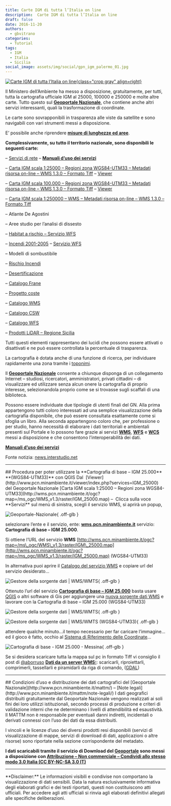 ```yaml
---
title: Carte IGM di tutta l’Italia on line
description:  Carte IGM di tutta l’Italia on line
draft: false
date: 2016-11-20
authors:
  - gbvitrano
categories:
  - Tutorial
tags:
  - IGM
  - Italia
  - Sicilia
social_image: assets/img/social/gpn_igm_palermo_01.jpg
--- 
```

<style>.md-typeset code { background-color: #fff0;} 
 </style>
[![Carte IGM di tutta l’Italia on line](gpn_igm_palermo_01.webp "Visualizzatore - consultare le mappe disponibili presso il Ministero dell’Ambiente e della Tutela del Territorio e del Mare" ){class="crop gray" align=right}](index.md) 

Il Ministero dell’Ambiente ha messo a disposizione, gratuitamente, per tutti, tutta la cartografia ufficiale IGM al 25000, 100000 e 250000 e molte altre carte. Tutto questo sul **[Geoportale Nazionale](http://www.pcn.minambiente.it/)**, che contiene anche altri servizi interessanti, quali la trasformazione di coordinate.

Le carte sono sovrapponibili in trasparenza alle viste da satellite e sono navigabili con vari strumenti messi a disposizione.

E’ possibile anche riprendere **[misure di lunghezze ed aree](http://www.pcn.minambiente.it/viewer/)**.<!-- more --> 

**Complessivamente, su tutto il territorio nazionale, sono disponibili le seguenti carte:**

– [Servizi di rete](http://www.pcn.minambiente.it/mattm/servizi-ogc/) – **[Manuali d’uso dei servizi](http://www.pcn.minambiente.it/mattm/servizi-manuali/)**

– [Carta IGM scala 1:25000 – Regioni zona WGS84-UTM33 – Metadati risorsa on-line – WMS 1.3.0 – Formato Tiff](http://wms.pcn.minambiente.it/ogc?map=/ms_ogc/WMS_v1.3/raster/IGM_25000.map) – [Viewer](http://www.pcn.minambiente.it/viewer/index.php?services=IGM_25000)

– [Carta IGM scala 100.000 – Regioni zona WGS84-UTM33 – Metadati risorsa on-line – WMS 1.3.0 – Formato Tiff](http://wms.pcn.minambiente.it/ogc?map=/ms_ogc/WMS_v1.3/raster/IGM_25000.map) – [Viewer](http://www.pcn.minambiente.it/viewer/index.php?services=IGM_100000)

– [Carta IGM scala 1:250000 – WMS – Metadati risorsa on-line – WMS 1.3.0 – Formato Tiff](http://wms.pcn.minambiente.it/ogc?map=/ms_ogc/WMS_v1.3/raster/IGM_250000.map)

– Atlante De Agostini

– Aree studio per l’analisi di dissesto

– [Habitat a rischio – Servizio WFS](http://wms.pcn.minambiente.it/ogc?map=/ms_ogc/wfs/Progetto_Antincendi_Boschivi.map&Service=WFS)

– [Incendi 2001-2005](http://www.pcn.minambiente.it/mattm/progetto-incendi/) – [Servizio WFS](http://wms.pcn.minambiente.it/ogc?map=/ms_ogc/wfs/Progetto_Antincendi_Boschivi.map&Service=WFS)

– Modelli di sombustibile

– [Rischio Incendi](http://www.pcn.minambiente.it/mattm/progetto-incendi/)

– [Desertificazione](http://wms.pcn.minambiente.it/ogc?map=/ms_ogc/WFS/Atlante_desertificazione.map)

– [Catalogo Frane](http://wms.pcn.minambiente.it/ogc?map=/ms_ogc/wfs/Catalogo_Frane.map)

– [Progetto coste](http://www.pcn.minambiente.it/mattm/progetto-coste/)

– [Catalogo WMS](http://www.pcn.minambiente.it/mattm/servizio-wms/)

– [Catalogo CSW](http://www.pcn.minambiente.it/mattm/servizio-csw/)

– [Catalogo WFS](http://www.pcn.minambiente.it/mattm/servizio-di-scaricamento-wfs/)

– [Prodotti LiDAR – Regione Sicilia](http://www.pcn.minambiente.it/geoportal/catalog/search/resource/details.page?uuid=%7B28A9720B-3440-4EC0-A42A-42C9301EFFE1%7D)

Tutti questi elementi rappresentano dei lucidi che possono essere attivati o disattivati e ne può essere controllata la percentuale di trasparenza.

La cartografia è dotata anche di una funzione di ricerca, per individuare rapidamente una zona tramite i [toponimi](http://wms.pcn.minambiente.it/ogc?map=/ms_ogc/wfs/Toponimi_2011.map).

Il **[Geoportale Nazionale](http://www.pcn.minambiente.it/)** consente a chiunque disponga di un collegamento Internet – studiosi, ricercatori, amministratori, privati cittadini – di visualizzare ed utilizzare senza alcun onere la cartografia di proprio interesse, selezionandola proprio come se si trovasse sugli scaffali di una biblioteca.

Possono essere individuate due tipologie di utenti finali del GN. Alla prima appartengono tutti coloro interessati ad una semplice visualizzazione della cartografia disponibile, che può essere consultata esattamente come si sfoglia un libro. Alla seconda appartengono coloro che, per professione o per studio, hanno necessità di elaborare i dati territoriali e ambientali presenti sul Portale e lo possono fare grazie ai servizi **[WMS](http://www.pcn.minambiente.it/mattm/servizio-wms/)**, **[WFS](http://www.pcn.minambiente.it/mattm/servizio-di-scaricamento-wfs/)** e **[WCS](http://www.pcn.minambiente.it/mattm/servizio-di-scaricamento-wcs/)** messi a disposizione e che consentono l’interoperabilità dei dati.

**[Manuali d’uso dei servizi](http://www.pcn.minambiente.it/mattm/servizi-manuali/)**

Fonte notizia: [news.interstudio.net](http://news.interstudio.net/2013/04/25/carte-igm-di-tutta-litalia-on-line/)
<hr>
## Procedura per poter utilizzare la **Cartografia di base – IGM 25.000** **(WGS84-UTM33)** con QGIS
Dal  [Viewer](http://www.pcn.minambiente.it/viewer/index.php?services=IGM_25000)  del Geoportale Nazionale [Carta IGM scala 1:25000 – Regioni zona WGS84-UTM33](http://wms.pcn.minambiente.it/ogc?map=/ms_ogc/WMS_v1.3/raster/IGM_25000.map) –  Clicca sulla voce **Servizi** sul menù di sinistra, scegli il servizio WMS, si aprirà un popup,

![Geoportale-Nazionale](Screenshot_2018-10-02-Geoportale-Nazionale-.webp "Carta IGM scala 1:25000 - Regioni zona WGS84-UTM33 - Viewer"){ .off-glb }

selezionare l’ente e il servizio, ente: **[wms.pcn.minambiente.it](http://wms.pcn.minambiente.it/)** servizio: **Cartografia di base – IGM 25.000**.

Si ottiene l’URL del servizio **WMS** [http://wms.pcn.minambiente.it/ogc?map=/ms\_ogc/WMS\_v1.3/raster/IGM\_25000.map](http://wms.pcn.minambiente.it/ogc?map=/ms_ogc/WMS_v1.3/raster/IGM_25000.map) (WGS84-UTM33)

In alternativa puoi aprire il [Catalogo del servizio WMS](http://www.pcn.minambiente.it/mattm/servizio-wms/) e copiare url del servizio desiderato…

![Gestore della sorgente dati | WMS/WMTS](catalogo_servizio_wms.webp "Gestore della sorgente dati | WMS/WMTS"){ .off-glb }

Ottenuto l’url del servizio **[Cartografia di base – IGM 25.000](http://wms.pcn.minambiente.it/ogc?map=/ms_ogc/WMS_v1.3/raster/IGM_25000.map)** basta usare [QGIS](https://www.qgis.org/it/site/) o altri software di Gis per aggiungere una [nuova sorgente dati WMS](https://coseerobe.gbvitrano.it/_with_ogc/ogc_client_support.html#id9) e lavorare con la Cartografia di base – IGM 25.000 (WGS84-UTM33)

![Gestore della sorgente dati | WMS/WMTS](screenshot.87.webp "QGIS - Gestore della sorgente dati | WMS/WMTS"){ .off-glb }

![Gestore della sorgente dati | WMS/WMTS (WGS84-UTM33)](igm-WGS84-UTM33.webp "QGIS - Gestore della sorgente dati | WMS/WMTS (WGS84-UTM33)"){ .off-glb }

attendere qualche minuto…il tempo necessario per far caricare l’immagine… ed il gioco è fatto, occhio al [Sistema di Riferimento delle Coordinate](https://3dmetrica.it/i-codici-epsg/)…

![Cartografia di base - IGM 25.000 - Messina](screenshot.85.webp "QGIS - Cartografia di base - IGM 25.000 - Messina"){ .off-glb }

Se si desidera scaricare tutta la mappa sul pc in formato Tiff vi consiglio il post di [@aborruso](https://twitter.com/aborruso) **[Dati da un server WMS:](https://medium.com/tantotanto/dati-da-un-server-wms-scaricarli-riproiettarli-comprimerli-e-tassellarli-da-riga-di-comando-a34cb6fe13e0)**: scaricarli, riproiettarli, comprimerli, tassellarli e piramidarli da riga di comando, ([GDAL](https://www.gdal.org/))
<hr>
## Condizioni d’uso e distribuzione dei dati cartografici del [Geoportale Nazionale](http://www.pcn.minambiente.it/mattm/) – [Note legali](http://www.pcn.minambiente.it/mattm/note-legali/)
I dati geografici distribuiti gratuitamente dal Geoportale Nazionale vengono realizzati ai soli fini dei loro utilizzi istituzionali, secondo processi di produzione e criteri di validazione interni che ne determinano i livelli di attendibilità ed esaustività. Il MATTM non è responsabile per eventuali danni indiretti, incidentali o derivati connessi con l’uso dei dati da essa distribuiti.

I vincoli e le licenze d’uso dei diversi prodotti resi disponibili (servizi di visualizzazione di mappe, servizi di download di dati, applicazioni o altre risorse) sono riportate nella sezione corrispondente del metadato.

**I dati scaricabili tramite il servizio di Download del [Geoportale](http://www.pcn.minambiente.it/mattm/) sono messi a disposizione con [Attribuzione – Non commerciale – Condividi allo stesso modo 3.0 Italia (CC BY-NC-SA 3.0 IT)](https://creativecommons.org/licenses/by-nc-sa/3.0/it/legalcode)**
<hr>
**Disclaimer:** Le informazioni visibili e condivise non comportano la visualizzazione di dati sensibili. Data la natura esclusivamente informativa degli elaborati grafici e dei testi riportati, questi non costituiscono atti ufficiali. Per accedere agli atti ufficiali si rinvia agli elaborati definitivi allegati alle specifiche deliberazioni.